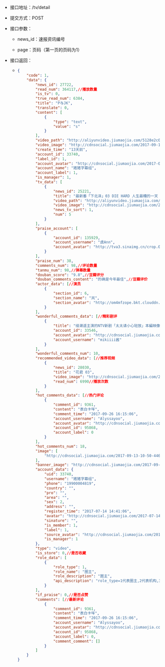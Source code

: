 * 接口地址：/tv/detail

* 提交方式：POST

* 接口参数：

  * news\_id：速报资讯编号

  * page：页码（第一页的页码为1）

* 接口返回：

  * ```json
    {
        "code": 1,
        "data": {
            "news_id": 27722,
            "read_num": 364117,//播放数量
            "is_tv": 0,
            "true_read_num": 6384,
            "title": "P与JK",
            "translate": 0,
            "content": [
                {
                    "type": "text",
                    "value": "s"
                }
            ],
            "video_path": "http://aliyunvideo.jiumaojia.com/5128e2c0ed2440ecb39cedf6f5ae61aa/d440117324884bd99f4ffdee40501fdb-5287d2089db37e62345123a1be272f8b.mp4",
            "video_image": "http://cdnsocial.jiumaojia.com/2017-09-13-10-50-44683",
            "create_time": "13天前",
            "account_id": 33740,
            "label_id": 1,
            "account_avatar": "http://cdnsocial.jiumaojia.com/2017-07-14-14-41-06488",
            "account_name": "猪猪字幕组",
            "account_label": 1,
            "is_manager": 1,
            "tv_data": [
                {
                    "news_id": 25221,
                    "title": "最新番「下北泽」03 DIE HARD 人生最糟的一天 在线观看！",
                    "video_path": "http://aliyunvideo.jiumaojia.com/e79a295f45ea49c6a73efa4d6fc7dfd3/7b187dd7cdb3401b9fdae38e9cc76c7a-5287d2089db37e62345123a1be272f8b.mp4",
                    "video_image": "http://cdnsocial.jiumaojia.com/2017-08-07-10-05-45506",
                    "news_tv_sort": 1,
                    "num": 5
                }
            ],
            "praise_account": [
                {
                    "account_id": 135929,
                    "account_username": "虞Ann",
                    "account_avatar": "http://tva3.sinaimg.cn/crop.0.0.180.180.180/5cc9f20ajw1e8qgp5bmzyj2050050aa8.jpg?imageView2/2/w/100"
                }
            ],
            "praise_num": 38,
            "comments_num": 98,//评论数量
            "tanmu_num": 98,//弹幕数量
            "douban_score": "9.8",//豆瓣评分
            "douban_comments_content": "的确是今年最佳",//豆瓣评价
            "actor_data": [//演员
                {
                    "section_id": 6,
                    "section_name": "岚",
                    "section_avatar": "http://om4mfzope.bkt.clouddn.com/2017-03-27-15-03-04482?imageView2/2/w/100"
                }
            ],
            "wonderful_comments_data": [//精彩剧评
                {
                    "title": "绫濑遥主演的NTV新剧「太太请小心轻放」本編映像公开！",
                    "account_id": 33546,
                    "account_avatar": "http://cdnsocial.jiumaojia.com/2017-07-13-16-20-18593?imageView2/2/w/100",
                    "account_username": "mikiiii酱"
                }
            ],
            "wonderful_comments_num": 10,
            "recommended_video_data": [//推荐视频
                {
                    "news_id": 28030,
                    "title": "花君 03",
                    "video_image": "http://cdnsocial.jiumaojia.com/2017-09-20-11-13-13267",
                    "read_num": 6990//播放次数
                }
            ],
            "hot_comments_data": [//热门评论
                {
                    "comment_id": 9361,
                    "content": "表白卡咩",
                    "comment_time": "2017-09-26 16:15:06",
                    "account_username": "Alyssayoo",
                    "account_avatar": "http://cdnsocial.jiumaojia.com/2017-08-10-19-35-59567?imageView2/2/w/100",
                    "account_id": 95868,
                    "account_label": 0
                }
            ],
            "hot_comments_num": 18,
            "image": [
                "http://cdnsocial.jiumaojia.com/2017-09-13-10-50-44683"
            ],
            "banner_image": "http://cdnsocial.jiumaojia.com/2017-09-13-10-50-44683",
            "account_data": {
                "uid": 33740,
                "username": "猪猪字幕组",
                "phone": "19900004819",
                "country": "",
                "pro": "",
                "area": "",
                "sex": 2,
                "address": "",
                "register_time": "2017-07-14 14:41:06",
                "avatar": "http://cdnsocial.jiumaojia.com/2017-07-14-14-41-06488?imageView2/2/w/100",
                "sinature": "",
                "is_member": 1,
                "label": 1,
                "source_avatar": "http://cdnsocial.jiumaojia.com/2017-07-14-14-41-06488",
                "is_manager": 1
            },
            "type": "video",
            "is_store": 0,//是否收藏
            "role_data": [
                {
                    "role_type": 1,
                    "role_name": "圈主",
                    "role_description": "圈主",
                    "api_description": "role_type=1代表圈主,2代表机构,3代表自媒体,4代表明星;本接口若提供section_page字段,则仅返回关注的圈子数据（每页8条）"
                }
            ],
            "if_praise": 0,//是否点赞
            "comments": [//最新评论
                {
                    "comment_id": 9361,
                    "content": "表白卡咩",
                    "comment_time": "2017-09-26 16:15:06",
                    "account_username": "Alyssayoo",
                    "account_avatar": "http://cdnsocial.jiumaojia.com/2017-08-10-19-35-59567?imageView2/2/w/100",
                    "account_id": 95868,
                    "account_label": 0,
                    "comment_comment": []
                }
            ]
        }
    }
    ```



